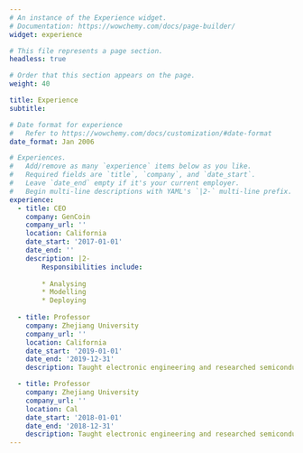 ```yaml
---
# An instance of the Experience widget.
# Documentation: https://wowchemy.com/docs/page-builder/
widget: experience

# This file represents a page section.
headless: true

# Order that this section appears on the page.
weight: 40

title: Experience
subtitle:

# Date format for experience
#   Refer to https://wowchemy.com/docs/customization/#date-format
date_format: Jan 2006

# Experiences.
#   Add/remove as many `experience` items below as you like.
#   Required fields are `title`, `company`, and `date_start`.
#   Leave `date_end` empty if it's your current employer.
#   Begin multi-line descriptions with YAML's `|2-` multi-line prefix.
experience:
  - title: CEO
    company: GenCoin
    company_url: ''
    location: California
    date_start: '2017-01-01'
    date_end: ''
    description: |2-
        Responsibilities include:
        
        * Analysing
        * Modelling
        * Deploying
        
  - title: Professor
    company: Zhejiang University
    company_url: ''
    location: California
    date_start: '2019-01-01'
    date_end: '2019-12-31'
    description: Taught electronic engineering and researched semiconductor physics.

  - title: Professor
    company: Zhejiang University
    company_url: ''
    location: Cal
    date_start: '2018-01-01'
    date_end: '2018-12-31'
    description: Taught electronic engineering and researched semiconductor physics.
---
```

